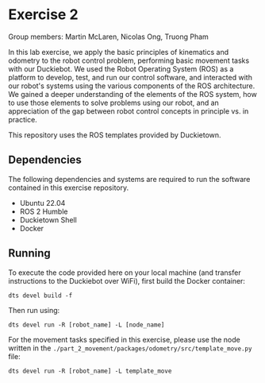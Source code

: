 # Exercise 2

Group members: Martin McLaren, Nicolas Ong, Truong Pham

In this lab exercise, we apply the basic principles of kinematics and odometry to the robot control problem, performing basic movement tasks with our Duckiebot. We used the Robot Operating System (ROS) as a platform to develop, test, and run our control software, and interacted with our robot's systems using the various components of the ROS architecture. We gained a deeper understanding of the elements of the ROS system, how to use those elements to solve problems using our robot, and an appreciation of the gap between robot control concepts in principle vs. in practice.

This repository uses the ROS templates provided by Duckietown. 

## Dependencies
The following dependencies and systems are required to run the software contained in this exercise repository.

- Ubuntu 22.04
- ROS 2 Humble
- Duckietown Shell
- Docker

## Running
To execute the code provided here on your local machine (and transfer instructions to the Duckiebot over WiFi), first build the Docker container:

```
dts devel build -f
```

Then run using:

```
dts devel run -R [robot_name] -L [node_name]
```

For the movement tasks specified in this exercise, please use the node written in the ```./part_2_movement/packages/odometry/src/template_move.py``` file:  

```
dts devel run -R [robot_name] -L template_move
```